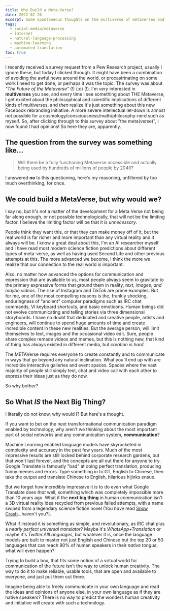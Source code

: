 ```yaml
---
title: Why Build a Meta-Verse?
date: 2022-02-26
excerpt: Some spontaneous thoughts on the multiverse of metaverses and whether it's all worth the effort.
tags:
  - social-media/metaverse
  - internet
  - natural-language-processing
  - machine-learning
  - automated-translation
toc: true
---
```


I recently received a survey request from a Pew Research project, usually I ignore these, but today I clicked through. It might have been a combination of avoiding the awful news around the world, or procastrinating on some work I need to get done, or perhaps it was the topic. The survey was about *"The Future of the Metaverse"* (!) (:o) (!). I'm *very* interested in **multiverses** you see, and every time I see something about THE Metaverse, I get excited about the philosophical and scientific implications of different kinds of multiverses, and *then* realize it's just something about this new Facebook rebranding initiative. A more severe intellectual let-down is almost not possible for a cosmology/consciousness/math/philosophy-nerd such as myself. So, after clicking through to this survey about "the meta(verse)", I now found I had opinions!  So here they are, apparently.



## The question from the survey was something like...

> Will there be a fully functioning Metaverse accessible and actually being used by hundreds of millions of people by 2040?

I answered **no** to this questioning, here's my reasoning, unfiltered by too much overthinking, for once.

## We could build a MetaVerse, but why would we?

I say no, but it's not a matter of the development for a Meta Verse not being far along enough, or not possible technologically, that will not be the limiting factor. I believe the limiting factor will be that it is *unnecessary*. 

People think they want this, or that they can make money off of it, but the real world is far richer and more important than any virtual reality and it always will be. I know a great deal about this, I'm an AI researcher myself and I have read most modern science fiction predictions about different types of meta-verse, as well as having used Second Life and other previous attempts at this. The more advanced we become, I think the more we realize that our connection to the real world is important. 

Also, no matter how advanced the options for communication and expression that are available to us, most people always seem to gravitate to the primary expressive forms that ground them in reality, *text, images, and maybe videos*. The rise of Instagram and TikTok are prime examples. But for me, one of the most compelling reasons is the, frankly shocking, enduringness of "ancient" computer paradigms such as IRC chat commands, VI keyboard shortcuts, and basic emoticons. Human beings did not evolve communicating and telling stories via three dimensional storyboards. I have no doubt that dedicated and creative people, artists and engineers, will continue to spend huge amounts of time and create incredible content in these new realities. But the average person, will limit themselves to text, images and the occasional video edit. Sure, people share complex remade videos and memes, but this is nothing new, that kind of thing has always existed in different media, but *creation is hard*. 

The METAVerse requires everyone to create constantly and to communicate in ways that go beyond any natural inclination. What you'll end up with are incredible interactive galleries and event spaces. Spaces where the vast majority of people still simply text, chat and video call with each other to express their ideas just as they do now. 

So why bother?

## So What *IS* the Next Big Thing?

I literally do not know, why would I? But here's a thought.

If you want to bet on the next transformational communication paradigm enabled by technology, why aren't we thinking about the most important part of social networks and any communication system, **communication**?

Machine Learning enabled language models have skyrocketed in complexity and accuracy in the past few years. Much of the most impressive results are still locked behind corporate research gardens, but that won't last forever, and the concepts are all out there for anyone to try. Google Translate is famously "bad" at doing perfect translation, producing funny memes and errors. Type something in to GT, English to Chinese, then take the output and translate Chinese to English, hilarious hijinks ensue.

But we forget how incredibly impressive it is to do even what Google Translate does *that* well, something which was completely impossible more than 10 years ago. What if the **next big thing** in human communication isn't a 3D virtual reality idea recycled from previous failed attempts, with a name swiped from a legendary science fiction novel (You *have* read [Snow Crash](https://nealstephenson.com/snow-crash.html)...haven't you?).

What if instead it is something as simple, and revolutionary, as IRC chat plus a *nearly perfect universal translator*? Maybe it's *WhatsApp+Translation* or maybe it's *Twitter.AllLanguages*, but whatever it is, once the language models are built to master not just English and Chinese but the top 20 or 50 languages that can reach 90% of human speakers in their *native tongue*, what will even happen? 

Trying to build a box, that fits some notion of a virtual world for communication of the future isn't the way to unlock human creativity. The way to do it to make reliable, usable tools, that are open and available to everyone, and just put them out there.

Imagine being able to freely communicate in your own language and read the ideas and opinions of anyone else, in your own language as if they are native speakers? There is no way to predict the wonders human creativity and initiative will create with such a technology. 

